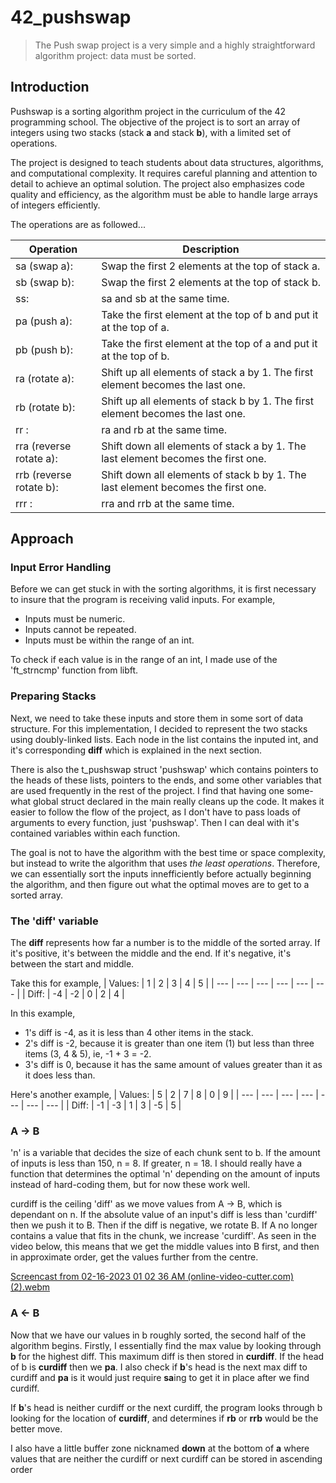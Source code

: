 # 42_pushswap
> The Push swap project is a very simple and a highly straightforward algorithm project: data must be sorted.

## Introduction
Pushswap is a sorting algorithm project in the curriculum of the 42 programming school. The objective of the project is to sort an array of integers using two stacks (stack **a** and stack **b**), with a limited set of operations. 

The project is designed to teach students about data structures, algorithms, and computational complexity. It requires careful planning and attention to detail to achieve an optimal solution. The project also emphasizes code quality and efficiency, as the algorithm must be able to handle large arrays of integers efficiently.

The operations are as followed...

| Operation | Description |
| --- | --- |
| sa (swap a): | Swap the first 2 elements at the top of stack a. |
| sb (swap b): | Swap the first 2 elements at the top of stack b. |
| ss: | sa and sb at the same time. |
| pa (push a): | Take the first element at the top of b and put it at the top of a. |
| pb (push b): | Take the first element at the top of a and put it at the top of b. |
| ra (rotate a): | Shift up all elements of stack a by 1. The first element becomes the last one. |
| rb (rotate b): | Shift up all elements of stack b by 1. The first element becomes the last one. |
| rr : | ra and rb at the same time. |
| rra (reverse rotate a): | Shift down all elements of stack a by 1. The last element becomes the first one. |
| rrb (reverse rotate b): | Shift down all elements of stack b by 1. The last element becomes the first one. |
| rrr : | rra and rrb at the same time. |

## Approach
### Input Error Handling
Before we can get stuck in with the sorting algorithms, it is first necessary to insure that the program is receiving valid inputs.
For example,
- Inputs must be numeric.
- Inputs cannot be repeated.
- Inputs must be within the range of an int.

To check if each value is in the range of an int, I made use of the 'ft_strncmp' function from libft.

### Preparing Stacks
Next, we need to take these inputs and store them in some sort of data structure. For this implementation, I decided to represent the two stacks using doubly-linked lists. Each node in the list contains the inputed int, and it's corresponding **diff** which is explained in the next section.

There is also the t_pushswap struct 'pushswap' which contains pointers to the heads of these lists, pointers to the ends, and some other variables that are used frequently in the rest of the project. I find that having one some-what global struct declared in the main really cleans up the code. It makes it easier to follow the flow of the project, as I don't have to pass loads of arguments to every function, just 'pushswap'. Then I can deal with it's contained variables within each function.

The goal is not to have the algorithm with the best time or space complexity, but instead to write the algorithm that uses *the least operations*. Therefore, we can essentially sort the inputs innefficiently before actually beginning the algorithm, and then figure out what the optimal moves are to get to a sorted array.

### The 'diff' variable
The **diff** represents how far a number is to the middle of the sorted array. If it's positive, it's between the middle and the end. If it's negative, it's between the start and middle.

Take this for example,
| Values: | 1 | 2 | 3 | 4 | 5 |
| --- | --- | --- | --- | --- | --- |
| Diff: | -4 | -2 | 0 | 2 | 4 |

In this example, <br>
- 1's diff is -4, as it is less than 4 other items in the stack. <br>
- 2's diff is -2, because it is greater than one item (1) but less than three items (3, 4 & 5), ie, -1 + 3 = -2.<br>
- 3's diff is 0, because it has the same amount of values greater than it as it does less than.

Here's another example,
| Values: | 5 | 2 | 7 | 8 | 0 | 9 |
| --- | --- | --- | --- | --- | --- | --- |
| Diff: | -1 | -3 | 1 | 3 | -5 | 5 |

### A → B
'n' is a variable that decides the size of each chunk sent to b. If the amount of inputs is less than 150, n = 8. If greater, n = 18. I should really have a function that determines the optimal 'n' depending on the amount of inputs instead of hard-coding them, but for now these work well.

curdiff is the ceiling 'diff' as we move values from A → B, which is dependant on n. If the absolute value of an input's diff is less than 'curdiff' then we push it to B. Then if the diff is negative, we rotate B. If A no longer contains a value that fits in the chunk, we increase 'curdiff'. As seen in the video below, this means that we get the middle values into B first, and then in approximate order, get the values further from the centre.

[Screencast from 02-16-2023 01 02 36 AM (online-video-cutter.com)(2).webm](https://user-images.githubusercontent.com/118922473/219409373-f24d9691-d2ff-4c5d-a4dc-b02f3b3a8a5b.webm)

### A ← B

Now that we have our values in b roughly sorted, the second half of the algorithm begins.
Firstly, I essentially find the max value by looking through **b** for the highest diff. This maximum diff is then stored in **curdiff**. If the head of b is **curdiff** then we **pa**. I also check if **b**'s head is the next max diff to curdiff and **pa** is it would just require **sa**ing to get it in place after we find curdiff.

If **b**'s head is neither curdiff or the next curdiff, the program looks through b looking for the location of **curdiff**, and determines if **rb** or **rrb** would be the better move.

I also have a little buffer zone nicknamed **down** at the bottom of **a** where values that are neither the curdiff or next curdiff can be stored in ascending order
